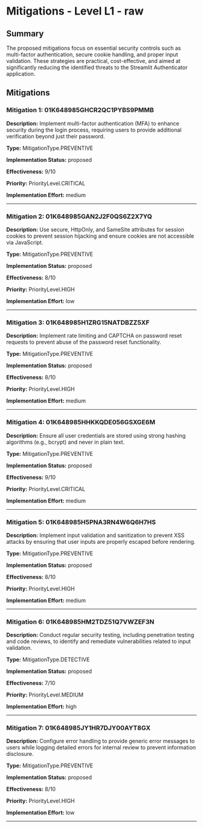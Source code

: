 # Mitigations - Level L1 - raw

## Summary

The proposed mitigations focus on essential security controls such as multi-factor authentication, secure cookie handling, and proper input validation. These strategies are practical, cost-effective, and aimed at significantly reducing the identified threats to the Streamlit Authenticator application.

## Mitigations

### Mitigation 1: 01K648985GHCR2QC1PYBS9PMMB

**Description:** Implement multi-factor authentication (MFA) to enhance security during the login process, requiring users to provide additional verification beyond just their password.

**Type:** MitigationType.PREVENTIVE

**Implementation Status:** proposed

**Effectiveness:** 9/10

**Priority:** PriorityLevel.CRITICAL

**Implementation Effort:** medium

---

### Mitigation 2: 01K648985GAN2J2F0QS6Z2X7YQ

**Description:** Use secure, HttpOnly, and SameSite attributes for session cookies to prevent session hijacking and ensure cookies are not accessible via JavaScript.

**Type:** MitigationType.PREVENTIVE

**Implementation Status:** proposed

**Effectiveness:** 8/10

**Priority:** PriorityLevel.HIGH

**Implementation Effort:** low

---

### Mitigation 3: 01K648985H1ZRG15NATDBZZ5XF

**Description:** Implement rate limiting and CAPTCHA on password reset requests to prevent abuse of the password reset functionality.

**Type:** MitigationType.PREVENTIVE

**Implementation Status:** proposed

**Effectiveness:** 8/10

**Priority:** PriorityLevel.HIGH

**Implementation Effort:** medium

---

### Mitigation 4: 01K648985HHKKQDE056GSXGE6M

**Description:** Ensure all user credentials are stored using strong hashing algorithms (e.g., bcrypt) and never in plain text.

**Type:** MitigationType.PREVENTIVE

**Implementation Status:** proposed

**Effectiveness:** 9/10

**Priority:** PriorityLevel.CRITICAL

**Implementation Effort:** medium

---

### Mitigation 5: 01K648985H5PNA3RN4W6Q6H7HS

**Description:** Implement input validation and sanitization to prevent XSS attacks by ensuring that user inputs are properly escaped before rendering.

**Type:** MitigationType.PREVENTIVE

**Implementation Status:** proposed

**Effectiveness:** 8/10

**Priority:** PriorityLevel.HIGH

**Implementation Effort:** medium

---

### Mitigation 6: 01K648985HM2TDZ51Q7VWZEF3N

**Description:** Conduct regular security testing, including penetration testing and code reviews, to identify and remediate vulnerabilities related to input validation.

**Type:** MitigationType.DETECTIVE

**Implementation Status:** proposed

**Effectiveness:** 7/10

**Priority:** PriorityLevel.MEDIUM

**Implementation Effort:** high

---

### Mitigation 7: 01K648985JY1HR7DJY00AYT8GX

**Description:** Configure error handling to provide generic error messages to users while logging detailed errors for internal review to prevent information disclosure.

**Type:** MitigationType.PREVENTIVE

**Implementation Status:** proposed

**Effectiveness:** 8/10

**Priority:** PriorityLevel.HIGH

**Implementation Effort:** low

---

